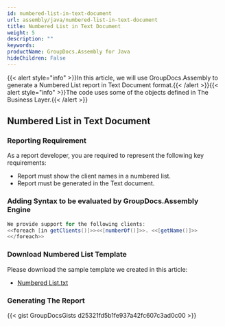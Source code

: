 ```yaml
---
id: numbered-list-in-text-document
url: assembly/java/numbered-list-in-text-document
title: Numbered List in Text Document
weight: 5
description: ""
keywords: 
productName: GroupDocs.Assembly for Java
hideChildren: False
---
```

{{< alert style="info" >}}In this article, we will use GroupDocs.Assembly to generate a Numbered List report in Text Document format.{{< /alert >}}{{< alert style="info" >}}The code uses some of the objects defined in The Business Layer.{{< /alert >}}

## Numbered List in Text Document

### Reporting Requirement

As a report developer, you are required to represent the following key requirements:

*   Report must show the client names in a numbered list.
*   Report must be generated in the Text document.

### Adding Syntax to be evaluated by GroupDocs.Assembly Engine

```java
We provide support for the following clients:
<<foreach [in getClients()]>><<[numberOf()]>>. <<[getName()]>>
<</foreach>>

```

### Download Numbered List Template

Please download the sample template we created in this article:

*   [Numbered List.txt](https://github.com/groupdocs-assembly/GroupDocs.Assembly-for-Java/blob/master/Examples/GroupDocs.Assembly.Examples.Java/Data/Storage/Text%20Templates/Numbered%20List.txt?raw=true)

### Generating The Report

{{< gist GroupDocsGists d25321fd5b1fe937a42fc607c3ad0c00 >}}



